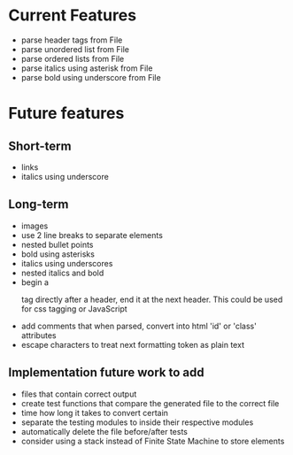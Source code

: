 # Current Features

- parse header tags from File
- parse unordered list from File
- parse ordered lists from File
- parse italics using asterisk from File
- parse bold using underscore from File

# Future features

## Short-term

- links
- italics using underscore

## Long-term

- images
- use 2 line breaks to separate elements
- nested bullet points
- bold using asterisks
- italics using underscores
- nested italics and bold
- begin a <p> tag directly after a header, end it at the next header. This could be used for css tagging or JavaScript
- add comments that when parsed, convert into html 'id' or 'class' attributes
- escape characters to treat next formatting token as plain text

## Implementation future work to add

- files that contain correct output
- create test functions that compare the generated file to the correct file
- time how long it takes to convert certain
- separate the testing modules to inside their respective modules
- automatically delete the file before/after tests
- consider using a stack instead of Finite State Machine to store elements
